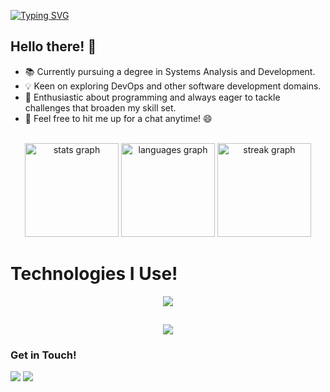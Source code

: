 <a href="https://git.io/typing-svg"><img src="https://readme-typing-svg.demolab.com?font=Fira+Code&weight=900&duration=1000&pause=500&color=AF4DF7&width=435&lines=Welcome+%3DD;i'm+Douglas;Back-End+developer+%3A)" alt="Typing SVG" /></a>
## Hello there! 👋

- 📚 Currently pursuing a degree in Systems Analysis and Development.
- 💡 Keen on exploring DevOps and other software development domains.
- 🚀 Enthusiastic about programming and always eager to tackle challenges that broaden my skill set.
- 💬 Feel free to hit me up for a chat anytime! 😄


<br>
<div align="center">
  <img src="https://github-readme-stats.vercel.app/api?username=Dougsan65&hide_title=false&hide_rank=false&show_icons=true&include_all_commits=true&count_private=true&disable_animations=false&theme=github_dark&locale=en&hide_border=false&order=1" height="150" alt="stats graph"  />
  <img src="https://github-readme-stats.vercel.app/api/top-langs?username=Dougsan65&locale=en&hide_title=false&layout=compact&card_width=320&langs_count=4&theme=github_dark&hide_border=false&order=2" height="150" alt="languages graph"  />
  <img src="https://streak-stats.demolab.com?user=Dougsan65&locale=en&mode=daily&theme=algolia&hide_border=false&border_radius=5&order=3" height="150" alt="streak graph"  />
</div>

# Technologies I Use!
  
<p align="center">
  <a href="https://skillicons.dev">
    <img src="https://skillicons.dev/icons?i=ts,html,css,java,python,nestjs,nodejs,prisma,postgres,lua,kotlin,git,docker,aws" />
  </a>
</p>

##
<div align="center" >
     <img src="https://github-profile-trophy.vercel.app/?username=dougsan65&row=1&column=6&theme=dracula&margin-w=15&margin-h=15"/>
  </div>
  
### Get in Touch!
  
<div>  
  <a href="mailto:douglasclaudino543@gmail.com" title="Gmail"><img src="https://img.shields.io/badge/Gmail-D14836?style=for-the-badge&logo=gmail&logoColor=white" target="_blank"></a>
  <a href="https://www.linkedin.com/in/douglasnobre655/" target="_blank" rel="external" title="Linkedin"><img src="https://img.shields.io/badge/-LinkedIn-%230077B5?style=for-the-badge&logo=linkedin&logoColor=white" target="_blank"></a>
  </div>
